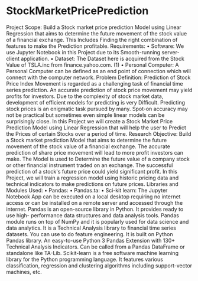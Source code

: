 # StockMarketPricePrediction
Project Scope:
Build a Stock market price prediction Model using Linear Regression that aims to determine the future movement of the stock value of a financial exchange. This Includes Finding the right combination of features to make the Prediction profitable.
Requirements:
• Software: We use Jupyter Notebook in this Project due to its Smooth-running server-client
application.
• Dataset: The Dataset here is acquired from the Stock Value of TSLA.inc from finance.yahoo.com. (1)
• Personal Computer: A Personal Computer can be defined as an end point of connection which will connect with the computer network.
Problem Definition:
Prediction of Stock Price Index Movement is regarded as a challenging task of financial time series prediction. An accurate prediction of stock price movement may yield profits for investors. Due to the complexity of stock market data, development of efficient models for predicting is very Difficult.
Predicting stock prices is an enigmatic task pursued by many. Spot-on accuracy may not be practical but sometimes even simple linear models can be surprisingly close. In this Project we will create a Stock Market Price Prediction Model using Linear Regression that will help the user to Predict the Prices of certain Stocks over a period of time.
Research Objective:
Build a Stock market prediction Model that aims to determine the future movement of the stock value of a financial exchange. The accurate prediction of share price movement will lead to more profit investors can make. The Model is used to Determine the future value of a company stock or other financial instrument traded on an exchange.
The successful prediction of a stock's future price could yield significant profit. In this Project, we will train a regression model using historic pricing data and technical indicators to make predictions on future prices.
Libraries and Modules Used:
• Pandas:
• Pandas.ta:
• Sci-kit learn:
  The Jupyter Notebook App can be executed on a local desktop requiring no
 internet access or can be installed on a remote server and accessed through the internet.
Pandas is an open-source library in Python. It provides ready to use high-
performance data structures and data analysis tools. Pandas module runs on top of NumPy
and it is popularly used for data science and data analytics.
It is a Technical Analysis library to financial time series datasets. You can use to
do feature engineering. It is built on Python Pandas library. An easy-to-use Python 3 Pandas
Extension with 130+ Technical Analysis Indicators. Can be called from a Pandas DataFrame
or standalone like TA-Lib.
Scikit-learn is a free software machine learning library for the Python
programming language. It features various classification, regression and clustering algorithms
including support-vector machines, etc.
